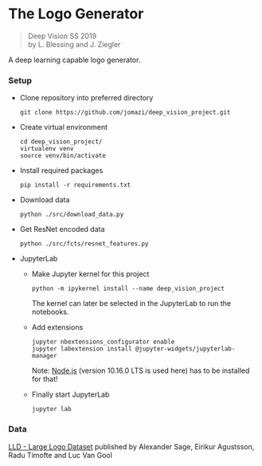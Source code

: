 # The Logo Generator

> Deep Vision SS 2019 \
> by L. Blessing and J. Ziegler 

A deep learning capable logo generator.

### Setup

- Clone repository into preferred directory

    ```
    git clone https://github.com/jomazi/deep_vision_project.git
    ```

- Create virtual environment

    ```
    cd deep_vision_project/
    virtualenv venv
    source venv/bin/activate
    ```

- Install required packages

    ```
    pip install -r requirements.txt
    ```

- Download data

    ```
    python ./src/download_data.py 
    ```
    
- Get ResNet encoded data

    ```
    python ./src/fcts/resnet_features.py
    ```

- JupyterLab

    - Make Jupyter kernel for this project

        ```
        python -m ipykernel install --name deep_vision_project
        ```
        The kernel can later be selected in the JupyterLab to run the notebooks.

    - Add extensions

        ```
        jupyter nbextensions_configurator enable
        jupyter labextension install @jupyter-widgets/jupyterlab-manager
        ```
        Note: [Node.js](https://nodejs.org/en/) (version 10.16.0 LTS is used here) has to be installed for that!

    - Finally start JupyterLab

        ```
        jupyter lab
        ```

### Data

[LLD - Large Logo Dataset](https://data.vision.ee.ethz.ch/sagea/lld/#paper) published by
Alexander Sage, Eirikur Agustsson, Radu Timofte and Luc Van Gool